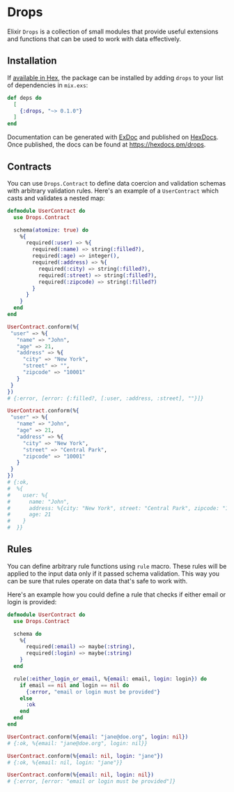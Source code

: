 # Drops

Elixir `Drops` is a collection of small modules that provide useful extensions and functions that can be used to work with data effectively.

## Installation

If [available in Hex](https://hex.pm/docs/publish), the package can be installed by adding `drops` to your list of dependencies in `mix.exs`:

```elixir
def deps do
  [
    {:drops, "~> 0.1.0"}
  ]
end
```

Documentation can be generated with [ExDoc](https://github.com/elixir-lang/ex_doc) and published on [HexDocs](https://hexdocs.pm). Once published, the docs can be found at <https://hexdocs.pm/drops>.

## Contracts

You can use `Drops.Contract` to define data coercion and validation schemas with arbitrary validation rules. Here's an example of a `UserContract` which casts and validates a nested map:

```elixir
defmodule UserContract do
  use Drops.Contract

  schema(atomize: true) do
    %{
      required(:user) => %{
        required(:name) => string(:filled?),
        required(:age) => integer(),
        required(:address) => %{
          required(:city) => string(:filled?),
          required(:street) => string(:filled?),
          required(:zipcode) => string(:filled?)
        }
      }
    }
  end
end

UserContract.conform(%{
 "user" => %{
   "name" => "John",
   "age" => 21,
   "address" => %{
     "city" => "New York",
     "street" => "",
     "zipcode" => "10001"
   }
 }
})
# {:error, [error: {:filled?, [:user, :address, :street], ""}]}

UserContract.conform(%{
 "user" => %{
   "name" => "John",
   "age" => 21,
   "address" => %{
     "city" => "New York",
     "street" => "Central Park",
     "zipcode" => "10001"
   }
 }
})
# {:ok,
#  %{
#    user: %{
#      name: "John",
#      address: %{city: "New York", street: "Central Park", zipcode: "10001"},
#      age: 21
#    }
#  }}
```

## Rules

You can define arbitrary rule functions using `rule` macro. These rules will be applied to the input data only if it passed schema validation. This way you can be sure that rules operate on data that's safe to work with.


Here's an example how you could define a rule that checks if either email or login is provided:


```elixir
defmodule UserContract do
  use Drops.Contract

  schema do
    %{
      required(:email) => maybe(:string),
      required(:login) => maybe(:string)
    }
  end

  rule(:either_login_or_email, %{email: email, login: login}) do
    if email == nil and login == nil do
      {:error, "email or login must be provided"}
    else
      :ok
    end
  end
end

UserContract.conform(%{email: "jane@doe.org", login: nil})
# {:ok, %{email: "jane@doe.org", login: nil}}

UserContract.conform(%{email: nil, login: "jane"})
# {:ok, %{email: nil, login: "jane"}}

UserContract.conform(%{email: nil, login: nil})
# {:error, [error: "email or login must be provided"]}
```
